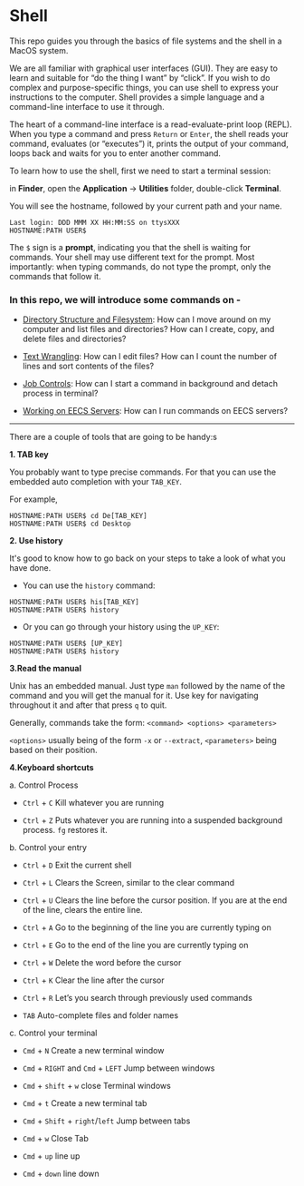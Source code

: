 # Shell

This repo guides you through the basics of file systems and the shell in a MacOS system. 

We are all familiar with graphical user interfaces (GUI). They are easy to learn and suitable for “do the thing I want” by “click”. If you wish to do complex and purpose-specific things, you can use shell to express your instructions to the computer. Shell provides a simple language and a command-line interface to use it through.

The heart of a command-line interface is a read-evaluate-print loop (REPL). When you type a command and press `Return` or `Enter`, the shell reads your command, evaluates (or “executes”) it, prints the output of your command, loops back and waits for you to enter another command.

To learn how to use the shell, first we need to start a terminal session:

in **Finder**, open the **Application** -> **Utilities** folder, double-click **Terminal**.

You will see the hostname, followed by your current path and your name.
```
Last login: DDD MMM XX HH:MM:SS on ttysXXX 
HOSTNAME:PATH USER$
```

The `$` sign is a **prompt**, indicating you that the shell is waiting for commands. Your shell may use different text for the prompt. Most importantly: when typing commands, do not type the prompt, only the commands that follow it.

### In this repo, we will introduce some commands on - 

* [Directory Structure and Filesystem](./1_Filesystem.md): How can I move around on my computer and list files and directories? How can I create, copy, and delete files and directories? 

* [Text Wrangling](./2_Text.md): How can I edit files? How can I count the number of lines and sort contents of the files?

* [Job Controls](./3_Job.md): How can I start a command in background and detach process in terminal?

* [Working on EECS Servers](./4_Server.md): How can I run commands on EECS servers?

---

There are a couple of tools that are going to be handy:s

**1. TAB key**

You probably want to type precise commands. For that you can use the embedded auto completion with your `TAB_KEY`.

For example,
```
HOSTNAME:PATH USER$ cd De[TAB_KEY]
HOSTNAME:PATH USER$ cd Desktop
```

**2. Use history**

It's good to know how to go back on your steps to take a look of what you have done.

- You can use the `history` command:
```
HOSTNAME:PATH USER$ his[TAB_KEY] 
HOSTNAME:PATH USER$ history
```

- Or you can go through your history using the `UP_KEY`:
```
HOSTNAME:PATH USER$ [UP_KEY]
HOSTNAME:PATH USER$ history
```

**3.Read the manual**

Unix has an embedded manual. Just type `man` followed by the name of the command and you will get the manual for it. Use key for navigating throughout it and after that press `q` to quit.

Generally, commands take the form:  `<command> <options> <parameters>`

`<options>` usually being of the form `-x` or `--extract`, `<parameters>` being based on their position.

**4.Keyboard shortcuts**

a. Control Process

* `Ctrl` + `C` Kill whatever you are running 

* `Ctrl` + `Z` Puts whatever you are running into a suspended background process. `fg` restores it.

b. Control your entry

* `Ctrl` + `D` Exit the current shell

* `Ctrl` + `L` Clears the Screen, similar to the clear command

* `Ctrl` + `U` Clears the line before the cursor position. If you are at the end of the line, clears the entire line.

* `Ctrl` + `A` Go to the beginning of the line you are currently typing on

* `Ctrl` + `E` Go to the end of the line you are currently typing on

* `Ctrl` + `W` Delete the word before the cursor

* `Ctrl` + `K` Clear the line after the cursor

* `Ctrl` + `R` Let’s you search through previously used commands

* `TAB` Auto-complete files and folder names

c. Control your terminal

* `Cmd` + `N` Create a new terminal window

* `Cmd` + `RIGHT` and `Cmd` + `LEFT` Jump between windows

* `Cmd` + `shift` + `w` close Terminal windows

* `Cmd` + `t` Create a new terminal tab

* `Cmd` + `Shift` + `right`/`left` Jump between tabs

* `Cmd` + `w` Close Tab

* `Cmd` + `up` line up

* `Cmd` + `down` line down